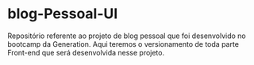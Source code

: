 # blog-Pessoal-UI
Repositório referente ao projeto de blog pessoal que foi desenvolvido no bootcamp da Generation. Aqui teremos o versionamento de toda parte Front-end que será desenvolvida nesse projeto.
